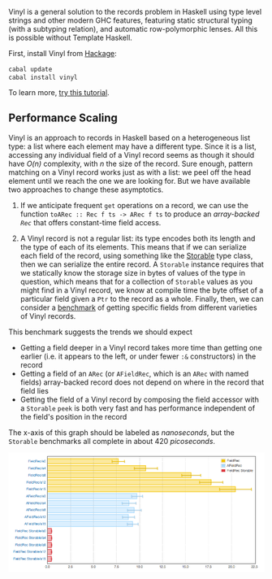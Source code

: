 Vinyl is a general solution to the records problem in Haskell using type level strings and other modern GHC features, featuring static structural typing (with a subtyping relation), and automatic row-polymorphic lenses. All this is possible without Template Haskell.

First, install Vinyl from [Hackage](http://hackage.haskell.org/package/vinyl):

    cabal update
    cabal install vinyl

To learn more, [try this tutorial](https://github.com/VinylRecords/Vinyl/blob/master/tests/Intro.lhs).

## Performance Scaling
Vinyl is an approach to records in Haskell based on a heterogeneous list type: a list where each element may have a different type. Since it is a list, accessing any individual field of a Vinyl record seems as though it should have *O(n)* complexity, with *n* the size of the record. Sure enough, pattern matching on a Vinyl record works just as with a list: we peel off the head element until we reach the one we are looking for. But we have available two approaches to change these asymptotics.

1. If we anticipate frequent `get` operations on a record, we can use the function `toARec :: Rec f ts -> ARec f ts` to produce an *array-backed `Rec`* that offers constant-time field access.

2. A Vinyl record is not a regular list: its type encodes both its length and the type of each of its elements. This means that if we can serialize each field of the record, using something like the [Storable](https://downloads.haskell.org/~ghc/latest/docs/html/libraries/base-4.10.1.0/Foreign-Storable.html#t:Storable) type class, then we can serialize the entire record. A `Storable` instance requires that we statically know the storage size in bytes of values of the type in question, which means that for a collection of `Storable` values as you might find in a Vinyl record, we know at compile time the byte offset of a particular field given a `Ptr` to the record as a whole. Finally, then, we can consider a [benchmark](https://github.com/VinylRecords/Vinyl/blob/master/benchmarks/AccessorsBench.hs) of getting specific fields from different varieties of Vinyl records.

This benchmark suggests the trends we should expect

* Getting a field deeper in a Vinyl record takes more time than getting one earlier (i.e. it appears to the left, or under fewer `:&` constructors) in the record
* Getting a field of an `ARec` (or `AFieldRec`, which is an `ARec` with named fields) array-backed record does not depend on where in the record that field lies
* Getting the field of a Vinyl record by composing the field accessor with a `Storable` `peek` is both very fast and has performance independent of the field's position in the record

The x-axis of this graph should be labeled as *nanoseconds*, but the `Storable` benchmarks all complete in about 420 *picoseconds*.

![Accessors benchmark plot](/images/accessors.png)

